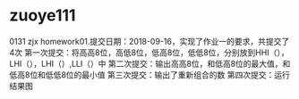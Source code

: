 # zuoye111
0131   zjx
homework01.提交日期：2018-09-16，实现了作业一的要求，共提交了4次
第一次提交：将高高8位，高低8位，低高8位，低低8位，分别放到HHI（），LHI（），LHI（）,LLI（）中
第二次提交：输出高高8位，和低高8位的最大值，和低高8位和低低8位的最小值
第三次提交：输出了重新组合的数
第四次提交：运行结果图
